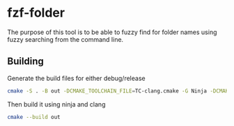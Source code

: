 # fzf-folder
The purpose of this tool is to be able to fuzzy find
for folder names using fuzzy searching from the command line.

## Building

Generate the build files for either debug/release

```bash
cmake -S . -B out -DCMAKE_TOOLCHAIN_FILE=TC-clang.cmake -G Ninja -DCMAKE_BUILD_TYPE=<Debug/Release>
```

Then build it using ninja and clang

```bash
cmake --build out
```
